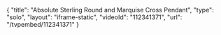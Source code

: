 {
    "title": "Absolute Sterling Round and Marquise Cross Pendant",
    "type": "solo",
    "layout": "iframe-static",
    "videoId": "112341371",
    "url": "\/tvpembed\/112341371"
}